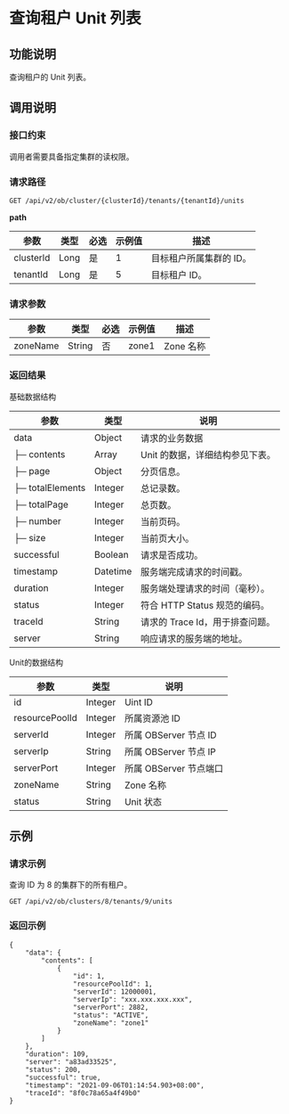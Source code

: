 查询租户 Unit 列表
=================================

功能说明
-------------------------

查询租户的 Unit 列表。

调用说明
-------------------------

### 接口约束

调用者需要具备指定集群的读权限。

### 请求路径

`GET /api/v2/ob/cluster/{clusterId}/tenants/{tenantId}/units`

**path**

|    参数     |  类型  | 必选 | 示例值 |      描述       |
|-----------|------|----|-----|---------------|
| clusterld | Long | 是  | 1   | 目标租户所属集群的 ID。 |
| tenantId  | Long | 是  | 5   | 目标租户 ID。      |

### 请求参数

|    参数    |   类型   | 必选 |  示例值  |   描述    |
|----------|--------|----|-------|---------|
| zoneName | String | 否  | zone1 | Zone 名称 |

### 返回结果

基础数据结构

|        参数        |    类型    |          说明           |
|------------------|----------|-----------------------|
| data             | Object   | 请求的业务数据               |
| ├─ contents      | Array    | Unit 的数据，详细结构参见下表。    |
| ├─ page          | Object   | 分页信息。                 |
| ├─ totalElements | Integer  | 总记录数。                 |
| ├─ totalPage     | Integer  | 总页数。                  |
| ├─ number        | Integer  | 当前页码。                 |
| ├─ size          | Integer  | 当前页大小。                |
| successful       | Boolean  | 请求是否成功。               |
| timestamp        | Datetime | 服务端完成请求的时间戳。          |
| duration         | Integer  | 服务端处理请求的时间（毫秒）。       |
| status           | Integer  | 符合 HTTP Status 规范的编码。 |
| traceId          | String   | 请求的 Trace Id，用于排查问题。  |
| server           | String   | 响应请求的服务端的地址。          |

Unit的数据结构

|       参数       |   类型    |       说明       |
|----------------|---------|----------------|
| id             | Integer | Uint ID        |
| resourcePoolId | Integer | 所属资源池 ID       |
| serverId       | Integer | 所属 OBServer 节点 ID |
| serverIp       | String  | 所属 OBServer 节点 IP |
| serverPort     | Integer | 所属 OBServer 节点端口 |
| zoneName       | String  | Zone 名称        |
| status         | String  | Unit 状态        |

示例
-----------------------

### 请求示例

查询 ID 为 8 的集群下的所有租户。

`GET /api/v2/ob/clusters/8/tenants/9/units`

### 返回示例

```unknow
{
    "data": {
        "contents": [
            {
                "id": 1,
                "resourcePoolId": 1,
                "serverId": 12000001,
                "serverIp": "xxx.xxx.xxx.xxx",
                "serverPort": 2882,
                "status": "ACTIVE",
                "zoneName": "zone1"
            }
        ]
    },
    "duration": 109,
    "server": "a83ad33525",
    "status": 200,
    "successful": true,
    "timestamp": "2021-09-06T01:14:54.903+08:00",
    "traceId": "8f0c78a65a4f49b0"
}
```
